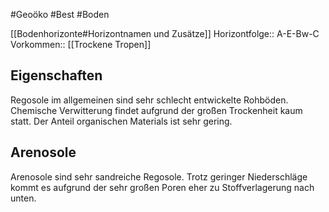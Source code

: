 #Geoöko #Best #Boden 

[[Bodenhorizonte#Horizontnamen und Zusätze]]
Horizontfolge:: A-E-Bw-C
Vorkommen:: [[Trockene Tropen]]

## Eigenschaften

Regosole im allgemeinen sind sehr schlecht entwickelte Rohböden. Chemische Verwitterung findet aufgrund der großen Trockenheit kaum statt. Der Anteil organischen Materials ist sehr gering.

## Arenosole

Arenosole sind sehr sandreiche Regosole. Trotz geringer Niederschläge kommt es aufgrund der sehr großen Poren eher zu Stoffverlagerung nach unten.